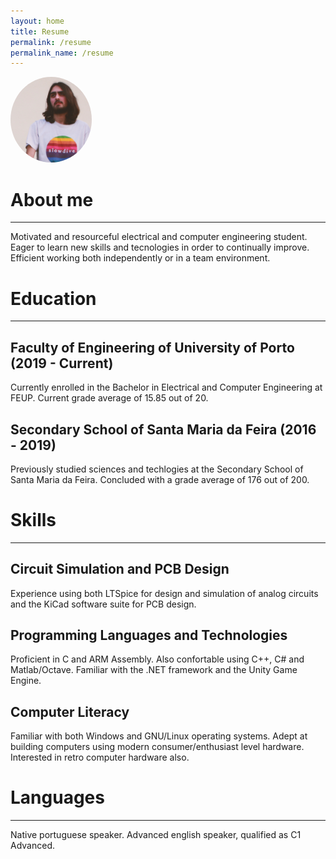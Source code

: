 ```yaml
---
layout: home
title: Resume
permalink: /resume
permalink_name: /resume
---
```


<img src="/img/profile.png" class="center" width="130" style="border-radius: 50%">

# About me
---
Motivated and resourceful electrical and computer engineering student. Eager to learn new skills and tecnologies in order to continually improve. Efficient working both independently or in a team environment.

# Education
---
## Faculty of Engineering of University of Porto (2019 - Current)
Currently enrolled in the Bachelor in Electrical and Computer Engineering at FEUP. Current grade average of 15.85 out of 20.

## Secondary School of Santa Maria da Feira (2016 - 2019)
Previously studied sciences and techlogies at the Secondary School of Santa Maria da Feira. Concluded with a grade average of 176 out of 200.

# Skills
---
## Circuit Simulation and PCB Design
Experience using both LTSpice for design and simulation of analog circuits and the KiCad software suite for PCB design.

## Programming Languages and Technologies
Proficient in C and ARM Assembly. Also confortable using C++, C# and Matlab/Octave. Familiar with the .NET framework and the Unity Game Engine.

## Computer Literacy
Familiar with both Windows and GNU/Linux operating systems. 
Adept at building computers using modern consumer/enthusiast level hardware. Interested in retro computer hardware also.

# Languages
---
Native portuguese speaker.
Advanced english speaker, qualified as C1 Advanced.